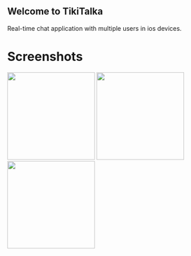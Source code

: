 ## Welcome to TikiTalka

Real-time chat application with multiple users in ios devices.

# Screenshots

<div>
  <img width="200" src=
"https://user-images.githubusercontent.com/43817724/64251787-45fe3180-cf54-11e9-8d43-9cd8b7925e25.png">
  <img width="200" src=
"https://user-images.githubusercontent.com/43817724/64252053-dfc5de80-cf54-11e9-9fd0-1246d9c769f0.png">
  <img width="200" src=
"https://user-images.githubusercontent.com/43817724/64252046-dd638480-cf54-11e9-9a97-86bc8598f36c.png">
 </div>

